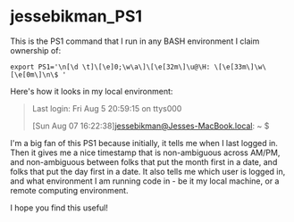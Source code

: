 # jessebikman_PS1
This is the PS1 command that I run in any BASH environment I claim ownership of:

`export PS1='\n[\d \t]\[\e]0;\w\a\]\[\e[32m\]\u@\H: \[\e[33m\]\w\[\e[0m\]\n\$ '`

Here's how it looks in my local environment:

>Last login: Fri Aug  5 20:59:15 on ttys000
>
>[Sun Aug 07 16:22:38]jessebikman@Jesses-MacBook.local: ~
>$

I'm a big fan of this PS1 because initially, it tells me when I last logged in. 
Then it gives me a nice timestamp that is non-ambiguous across AM/PM, and non-ambiguous between folks that put the month first in a date, and folks that put the day first in a date. 
It also tells me which user is logged in, and what environment I am running code in - be it my local machine, or a remote computing environment. 

I hope you find this useful!
